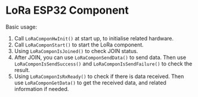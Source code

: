 # LoRa ESP32 Component



Basic usage:

1. Call `LoRaComponHwInit()` at start up, to initialise related hardware.
2. Call `LoRaComponStart()` to start the LoRa component.
3. Using `LoRaComponIsJoined()` to check JOIN status.
4. After JOIN, you can use `LoRaComponSendData()` to send data. Then use `LoRaComponIsSendSuccess()` and `LoRaComponIsSendFailure()` to check the result.
5. Using `LoRaComponIsRxReady()` to check if there is data received. Then use `LoRaComponGetData()` to get the received data, and related information if needed.

